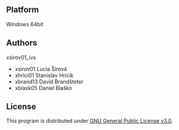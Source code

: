 Platform
---------

Windows 64bit

Authors
------

xsirov01_ivs
- xsirov01 Lucia Šírová 
- xhrici01 Stanislav Hricík 
- xbrand13 David Brandšteter
- xblask05 Daniel Blaško 

License
-------

This program is distributed under [GNU General Public License v3.0](LICENSE).
